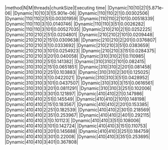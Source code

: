 |method|N|M|threads|chunkSize|Executing time|
|Dynamic|10|10|2|1|5.871e-06|
|Dynamic|10|10|3|1|5.901e-06|
|Dynamic|110|110|2|1|0.00302506|
|Dynamic|110|110|2|51|0.00301959|
|Dynamic|110|110|2|101|0.00518339|
|Dynamic|110|110|3|1|0.0140746|
|Dynamic|110|110|3|51|0.0026282|
|Dynamic|110|110|3|101|0.00527035|
|Dynamic|210|210|2|1|0.0252225|
|Dynamic|210|210|2|51|0.0204801|
|Dynamic|210|210|2|101|0.0209448|
|Dynamic|210|210|2|151|0.0309638|
|Dynamic|210|210|2|201|0.0376807|
|Dynamic|210|210|3|1|0.0333692|
|Dynamic|210|210|3|51|0.0383659|
|Dynamic|210|210|3|101|0.0254923|
|Dynamic|210|210|3|151|0.0284375|
|Dynamic|210|210|3|201|0.040058|
|Dynamic|310|310|2|1|0.110985|
|Dynamic|310|310|2|51|0.141382|
|Dynamic|310|310|2|101|0.082415|
|Dynamic|310|310|2|151|0.0651851|
|Dynamic|310|310|2|201|0.081458|
|Dynamic|310|310|2|251|0.103883|
|Dynamic|310|310|2|301|0.125025|
|Dynamic|310|310|3|1|0.0422021|
|Dynamic|310|310|3|51|0.0428952|
|Dynamic|310|310|3|101|0.0437507|
|Dynamic|310|310|3|151|0.0616561|
|Dynamic|310|310|3|201|0.0811291|
|Dynamic|310|310|3|251|0.102006|
|Dynamic|310|310|3|301|0.121897|
|Dynamic|410|410|2|1|0.147986|
|Dynamic|410|410|2|51|0.145549|
|Dynamic|410|410|2|101|0.148198|
|Dynamic|410|410|2|151|0.183567|
|Dynamic|410|410|2|201|0.153385|
|Dynamic|410|410|2|251|0.182539|
|Dynamic|410|410|2|301|0.218569|
|Dynamic|410|410|2|351|0.253967|
|Dynamic|410|410|2|401|0.292115|
|Dynamic|410|410|3|1|0.101123|
|Dynamic|410|410|3|51|0.108006|
|Dynamic|410|410|3|101|0.142724|
|Dynamic|410|410|3|151|0.110753|
|Dynamic|410|410|3|201|0.145688|
|Dynamic|410|410|3|251|0.184759|
|Dynamic|410|410|3|301|0.22008|
|Dynamic|410|410|3|351|0.253695|
|Dynamic|410|410|3|401|0.367808|
